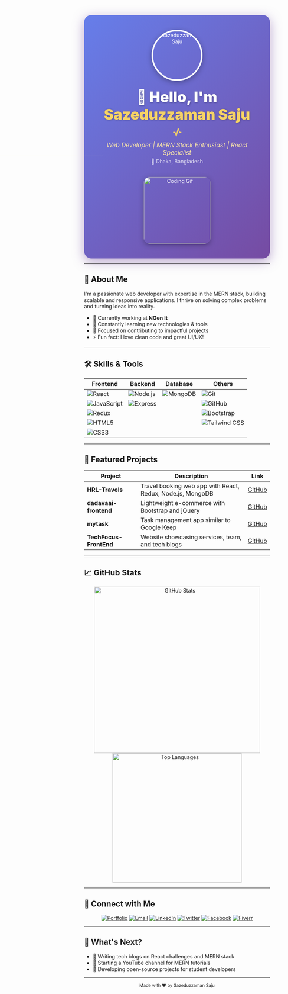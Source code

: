 <!-- HEADER -->
<div align="center" style="background: linear-gradient(135deg, #667eea, #764ba2); padding: 40px 20px; border-radius: 20px; box-shadow: 0 8px 30px rgba(118, 75, 162, 0.5); color: #fff; max-width: 700px; margin: auto;">

  <!-- Profile Image -->
  <img src="https://avatars.githubusercontent.com/u/59728993?v=4" alt="Sazeduzzaman Saju" width="130" height="130" style="border-radius: 50%; border: 4px solid #fff; box-shadow: 0 4px 15px rgba(0,0,0,0.3); margin-bottom: 20px;" />

  <!-- Greeting -->
  <h1 style="font-size: 2.8em; margin: 0 0 10px; font-weight: 900; text-shadow: 1px 1px 5px rgba(0,0,0,0.3);">
    👋 Hello, I'm <span style="color: #f6d365;">Sazeduzzaman Saju</span>
  </h1>

  <!-- Animated Wave SVG -->
  <svg style="width: 30px; height: 30px; vertical-align: middle; margin-left: 5px;" viewBox="0 0 24 24" fill="none" stroke="#f6d365" stroke-width="2" stroke-linecap="round" stroke-linejoin="round" class="feather feather-wave">
    <path d="M2 12h3l3 8 4-16 3 8h3"></path>
  </svg>

  <!-- Subtitle with underline animation -->
  <p style="font-size: 1.2em; font-style: italic; margin-top: 10px; margin-bottom: 5px; position: relative; display: inline-block; color: #ffeaa7;">
    Web Developer | MERN Stack Enthusiast | React Specialist
    <span style="position: absolute; bottom: 0; left: 0; height: 2px; width: 100%; background: #ffeaa7; animation: underlineMove 2.5s linear infinite;"></span>
  </p>

  <!-- Location -->
  <p style="font-size: 1em; margin-top: 0; opacity: 0.8;">
    📍 Dhaka, Bangladesh
  </p>

  <!-- Coding GIF -->
  <img src="https://media.tenor.com/2uyENRmiUt0AAAAC/coding.gif" alt="Coding Gif" width="180" style="margin-top: 20px; border-radius: 15px; box-shadow: 0 4px 15px rgba(0,0,0,0.3);" />

</div>

<style>
  @keyframes underlineMove {
    0% { transform: translateX(-100%); opacity: 0; }
    50% { transform: translateX(0); opacity: 1; }
    100% { transform: translateX(100%); opacity: 0; }
  }
</style>

---

## 💼 About Me

I'm a passionate web developer with expertise in the MERN stack, building scalable and responsive applications. I thrive on solving complex problems and turning ideas into reality.

- 🔭 Currently working at **NGen It**
- 🌱 Constantly learning new technologies & tools
- 🎯 Focused on contributing to impactful projects
- ⚡ Fun fact: I love clean code and great UI/UX!

---

## 🛠️ Skills & Tools

| Frontend        | Backend       | Database      | Others          |
|-----------------|---------------|---------------|-----------------|
| ![React](https://img.shields.io/badge/React-61DAFB?style=flat&logo=react&logoColor=black) | ![Node.js](https://img.shields.io/badge/Node.js-339933?style=flat&logo=node.js&logoColor=white) | ![MongoDB](https://img.shields.io/badge/MongoDB-47A248?style=flat&logo=mongodb&logoColor=white) | ![Git](https://img.shields.io/badge/Git-F05032?style=flat&logo=git&logoColor=white) |
| ![JavaScript](https://img.shields.io/badge/JavaScript-F7DF1E?style=flat&logo=javascript&logoColor=black) | ![Express](https://img.shields.io/badge/Express.js-000000?style=flat&logo=express&logoColor=white) |               | ![GitHub](https://img.shields.io/badge/GitHub-181717?style=flat&logo=github&logoColor=white) |
| ![Redux](https://img.shields.io/badge/Redux-764ABC?style=flat&logo=redux&logoColor=white) |               |               | ![Bootstrap](https://img.shields.io/badge/Bootstrap-563D7C?style=flat&logo=bootstrap&logoColor=white) |
| ![HTML5](https://img.shields.io/badge/HTML5-E34F26?style=flat&logo=html5&logoColor=white) |               |               | ![Tailwind CSS](https://img.shields.io/badge/Tailwind_CSS-38B2AC?style=flat&logo=tailwind-css&logoColor=white) |
| ![CSS3](https://img.shields.io/badge/CSS3-1572B6?style=flat&logo=css3&logoColor=white) |               |               |                 |

---

## 📌 Featured Projects

| Project | Description | Link |
|---------|-------------|------|
| **HRL-Travels** | Travel booking web app with React, Redux, Node.js, MongoDB | [GitHub](https://github.com/sazeduzzaman/HRL-Travels) |
| **dadavaai-frontend** | Lightweight e-commerce with Bootstrap and jQuery | [GitHub](https://github.com/sazeduzzaman/dadavaai-frontend) |
| **mytask** | Task management app similar to Google Keep | [GitHub](https://github.com/sazeduzzaman/mytask) |
| **TechFocus-FrontEnd** | Website showcasing services, team, and tech blogs | [GitHub](https://github.com/sazeduzzaman/TechFocus-FrontEnd) |

---

## 📈 GitHub Stats

<div align="center">
  <img src="https://github-readme-stats.vercel.app/api?username=sazeduzzaman&show_icons=true&theme=radical" alt="GitHub Stats" width="450"/>
  <img src="https://github-readme-stats.vercel.app/api/top-langs/?username=sazeduzzaman&layout=compact&theme=radical" alt="Top Languages" width="350"/>
</div>

---

## 🔗 Connect with Me

<div align="center">
  <a href="https://szamansaju-98e92.web.app" target="_blank"><img alt="Portfolio" src="https://img.shields.io/badge/Portfolio-000000?style=for-the-badge&logo=firefox&logoColor=orange"/></a>
  <a href="mailto:sazeduzzaman@example.com" target="_blank"><img alt="Email" src="https://img.shields.io/badge/Email-D14836?style=for-the-badge&logo=gmail&logoColor=white"/></a>
  <a href="https://linkedin.com/in/szamansaju" target="_blank"><img alt="LinkedIn" src="https://img.shields.io/badge/LinkedIn-0077B5?style=for-the-badge&logo=linkedin&logoColor=white"/></a>
  <a href="https://twitter.com/programmersaju" target="_blank"><img alt="Twitter" src="https://img.shields.io/badge/Twitter-1DA1F2?style=for-the-badge&logo=twitter&logoColor=white"/></a>
  <a href="https://facebook.com/iamsaju.99" target="_blank"><img alt="Facebook" src="https://img.shields.io/badge/Facebook-1877F2?style=for-the-badge&logo=facebook&logoColor=white"/></a>
  <a href="https://www.fiverr.com/sazeduzzamansaj" target="_blank"><img alt="Fiverr" src="https://img.shields.io/badge/Fiverr-1DBF73?style=for-the-badge&logo=fiverr&logoColor=white"/></a>
</div>

---

## 🚀 What's Next?

- 📝 Writing tech blogs on React challenges and MERN stack
- 🎥 Starting a YouTube channel for MERN tutorials
- 🔧 Developing open-source projects for student developers

---

<div align="center">
  <sub>Made with ❤️ by Sazeduzzaman Saju</sub>
</div>

